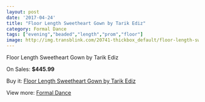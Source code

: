 ```yaml
---
layout: post
date: '2017-04-24'
title: "Floor Length Sweetheart Gown by Tarik Ediz"
category: Formal Dance
tags: ["evening","beaded","length","prom","floor"]
image: http://img.transblink.com/20741-thickbox_default/floor-length-sweetheart-gown-by-tarik-ediz.jpg
---
```

Floor Length Sweetheart Gown by Tarik Ediz

On Sales: **$445.99**
<a href="https://www.transblink.com/en/formal-dance/6564-floor-length-sweetheart-gown-by-tarik-ediz.html"><amp-img layout="responsive" width="600" height="600" src="//img.transblink.com/20741-thickbox_default/floor-length-sweetheart-gown-by-tarik-ediz.jpg" alt="Floor Length Sweetheart Gown by Tarik Ediz 0" /></a>
<a href="https://www.transblink.com/en/formal-dance/6564-floor-length-sweetheart-gown-by-tarik-ediz.html"><amp-img layout="responsive" width="600" height="600" src="//img.transblink.com/20742-thickbox_default/floor-length-sweetheart-gown-by-tarik-ediz.jpg" alt="Floor Length Sweetheart Gown by Tarik Ediz 1" /></a>

Buy it: [Floor Length Sweetheart Gown by Tarik Ediz](https://www.transblink.com/en/formal-dance/6564-floor-length-sweetheart-gown-by-tarik-ediz.html "Floor Length Sweetheart Gown by Tarik Ediz")

View more: [Formal Dance](https://www.transblink.com/en/6-formal-dance "Formal Dance")